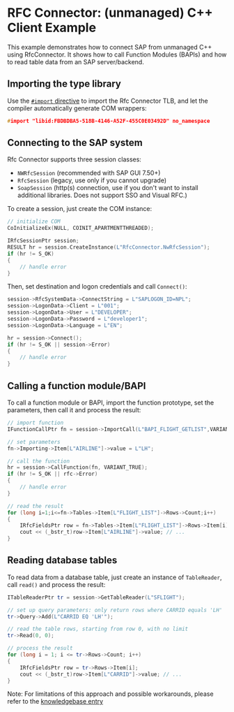 # RFC Connector: (unmanaged) C++ Client Example

This example demonstrates how to connect SAP from unmanaged C++ using RfcConnector. 
It shows how to call Function Modules (BAPIs) and how to read table data from an SAP 
server/backend.

## Importing the type library

Use the [`#import` directive](https://msdn.microsoft.com/en-us/library/8etzzkb6.aspx) to import the Rfc Connector TLB, 
and let the compiler automatically generate COM wrappers:

```cpp
#import "libid:FBDBDBA5-518B-4146-A52F-455C0E03492D" no_namespace
```

## Connecting to the SAP system

Rfc Connector supports three session classes:

* `NWRfcSession` (recommended with SAP GUI 7.50+)
* `RfcSession` (legacy, use only if you cannot upgrade)
* `SoapSession` (http(s) connection, use if you don't want to install additional libraries. Does not support SSO and Visual RFC.)

To create a session, just create the COM instance:

```cpp
// initialize COM
CoInitializeEx(NULL, COINIT_APARTMENTTHREADED);

IRfcSessionPtr session;	
RESULT hr = session.CreateInstance(L"RfcConnector.NwRfcSession");
if (hr != S_OK)
{
	// handle error
}
```

Then, set destination and logon credentials and call `Connect()`:

```cpp
session->RfcSystemData->ConnectString = L"SAPLOGON_ID=NPL";
session->LogonData->Client = L"001";
session->LogonData->User = L"DEVELOPER";
session->LogonData->Password = L"developer1";
session->LogonData->Language = L"EN";

hr = session->Connect();
if (hr != S_OK || session->Error) 
{
	// handle error
}
```

## Calling a function module/BAPI

To call a function module or BAPI, import the function prototype, set the parameters, 
then call it and process the result:

```cpp
// import function
IFunctionCallPtr fn = session->ImportCall(L"BAPI_FLIGHT_GETLIST",VARIANT_TRUE);

// set parameters
fn->Importing->Item[L"AIRLINE"]->value = L"LH";

// call the function
hr = session->CallFunction(fn, VARIANT_TRUE);
if (hr != S_OK || rfc->Error)
{
	// handle error
}

// read the result
for (long i=1;i<=fn->Tables->Item[L"FLIGHT_LIST"]->Rows->Count;i++) 
{
	IRfcFieldsPtr row = fn->Tables->Item[L"FLIGHT_LIST"]->Rows->Item[i];
	cout << (_bstr_t)row->Item[L"AIRLINE"]->value; // ...
}
```

## Reading database tables

To read data from a database table, just create an instance of `TableReader`, call `read()`
and process the result:

```cpp
ITableReaderPtr tr = session->GetTableReader(L"SFLIGHT");

// set up query parameters: only return rows where CARRID equals 'LH'
tr->Query->Add(L"CARRID EQ 'LH'");

// read the table rows, starting from row 0, with no limit
tr->Read(0, 0);

// process the result
for (long i = 1; i <= tr->Rows->Count; i++)
{
	IRfcFieldsPtr row = tr->Rows->Item[i];
	cout << (_bstr_t)row->Item[L"CARRID"]->value; // ...
}
```

Note: For limitations of this approach and possible workarounds, 
please refer to the [knowledgebase entry](http://rfcconnector.com/documentation/kb/0007/)